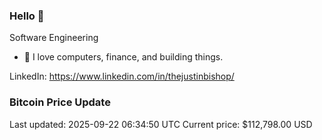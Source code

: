 ### Hello 🤙  

Software Engineering

- 🔭 I love computers, finance, and building things.
  
LinkedIn: https://www.linkedin.com/in/thejustinbishop/  





































































































































































































































































































































































































































































































































































































































































































































































































































































































































































































































































































































### Bitcoin Price Update
Last updated: 2025-09-22 06:34:50 UTC
Current price: $112,798.00 USD
